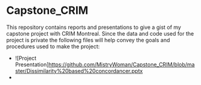 # Capstone_CRIM
This repository contains reports and presentations to give a gist of my capstone project with CRIM Montreal.
Since the data and code used for the project is private the following files will help convey the goals and procedures used to make the project:
- ![Project Presentation]<https://github.com/MistryWoman/Capstone_CRIM/blob/master/Dissimilarity%20based%20concordancer.pptx>
- 
